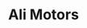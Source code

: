 ---
title: "Ali Motors"
url: /karachi/ali-motors-aashi-appartment-shop-no1-a-university-rd-new-town-police-station/
shop: car repair
---